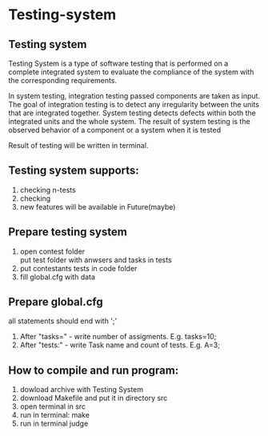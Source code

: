 <!DOCTYPE html>
<html>
<head>
<h1> Testing-system </h1>
</head>
<body>
  <h2> Testing system </h2>
  <p> 
Testing System is a type of software testing that is performed on a complete integrated system to evaluate the compliance of the system with the corresponding requirements.

In system testing, integration testing passed components are taken as input. The goal of integration testing is to detect any irregularity between the units that are integrated together. System testing detects defects within both the integrated units and the whole system. The result of system testing is the observed behavior of a component or a system when it is tested 

Result of testing will be written in terminal. </p>
  <h2> Testing system supports:</h2>
  <ol>
  <li> checking n-tests </li>
  <li> checking </li>
  <li> new features will be available in Future(maybe) </li>
  </ol>
  <h2> Prepare testing system </h2>
  <ol>
  <li> open contest folder </li>
  <il> put test folder with anwsers and tasks in tests </li>
  <li> put contestants tests in code folder </li>
  <li> fill global.cfg with data </li>
  </ol>
  <h2> Prepare global.cfg </h2>
  <p> all statements should end with ';' </p>
  <ol>
  <li>  After "tasks=" - write number of assigments. E.g. tasks=10; </li>
  <li>  After "tests:" - write Task name and count of tests. E.g. A=3; </li>
  </ol>
  <h2> How to compile and run program: </h2>
  <ol> 
  <li> dowload archive with Testing System </li>
  <li> download Makefile and put it in directory src </li>
  <li> open terminal in src </li>
  <li> run in terminal: make </li>
  <li> run in terminal judge </li>
  </ol>
</body>
</html>
